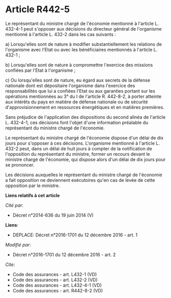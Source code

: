 # Article R442-5

Le représentant du ministre chargé de l'économie mentionné à l'article L. 432-4-1 peut s'opposer aux décisions du directeur
général de l'organisme mentionné à l'article L. 432-2 dans les cas suivants : 

a) Lorsqu'elles sont de nature à modifier substantiellement les relations de l'organisme avec l'Etat ou avec les
bénéficiaires mentionnés à l'article L. 432-1 ; 

b) Lorsqu'elles sont de nature à compromettre l'exercice des missions confiées par l'Etat à l'organisme ; 

c) Ou lorsqu'elles sont de nature, eu égard aux secrets de la défense nationale dont est dépositaire l'organisme dans
l'exercice des responsabilités que lui a confiées l'Etat ou aux garanties portant sur les opérations mentionnées au 3° du I
de l'article R. 442-8-2, à porter atteinte aux intérêts du pays en matière de défense nationale ou de sécurité
d'approvisionnement en ressources énergétiques et en matières premières. 

Sans préjudice de l'application des dispositions du second alinéa de l'article L. 432-4-1, ces décisions font l'objet d'une
information préalable du représentant du ministre chargé de l'économie. 

Le représentant du ministre chargé de l'économie dispose d'un délai de dix jours pour s'opposer à ces décisions. L'organisme
mentionné à l'article L. 432-2 peut, dans un délai de huit jours à compter de la notification de l'opposition du représentant
du ministre, former un recours devant le ministre chargé de l'économie, qui dispose alors d'un délai de dix jours pour se
prononcer. 

Les décisions auxquelles le représentant du ministre chargé de l'économie a fait opposition ne deviennent exécutoires qu'en
cas de levée de cette opposition par le ministre.

**Liens relatifs à cet article**

_Cité par_:

  - Décret n°2014-636 du 19 juin 2014 (V)

**Liens**:

  - DEPLACE: Décret n°2016-1701 du 12 décembre 2016 - art. 1

_Modifié par_:

  - Décret n°2016-1701 du 12 décembre 2016 - art. 2

_Cite_:

  - Code des assurances - art. L432-1 (VD)
  - Code des assurances - art. L432-2 (VD)
  - Code des assurances - art. L432-4-1 (VD)
  - Code des assurances - art. R442-8-2 (VD)
